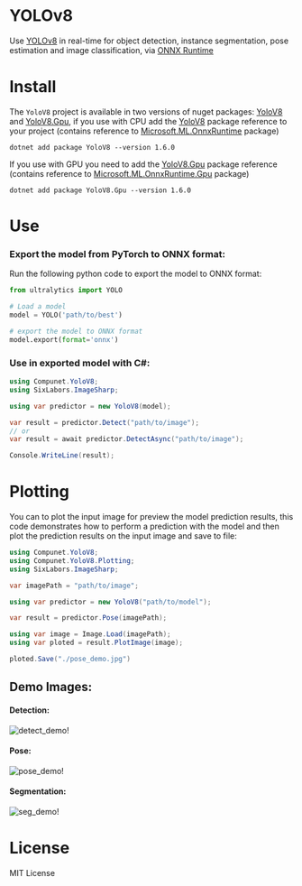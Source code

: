 # YOLOv8

Use [YOLOv8](https://github.com/ultralytics/ultralytics) in real-time for object detection, instance segmentation, pose estimation and image classification, via [ONNX Runtime](https://github.com/microsoft/onnxruntime)

# Install

The `YoloV8` project is available in two versions of nuget packages: [YoloV8](https://www.nuget.org/packages/YoloV8) and [YoloV8.Gpu](https://www.nuget.org/packages/YoloV8.Gpu), if you use with CPU add the [YoloV8](https://www.nuget.org/packages/YoloV8) package reference to your project (contains reference to [Microsoft.ML.OnnxRuntime](https://www.nuget.org/packages/Microsoft.ML.OnnxRuntime) package)

```shell
dotnet add package YoloV8 --version 1.6.0
```

If you use with GPU you need to add the [YoloV8.Gpu](https://www.nuget.org/packages/YoloV8.Gpu) package reference (contains reference to [Microsoft.ML.OnnxRuntime.Gpu](https://www.nuget.org/packages/Microsoft.ML.OnnxRuntime.Gpu) package)

```shell
dotnet add package YoloV8.Gpu --version 1.6.0
```

# Use

### Export the model from PyTorch to ONNX format:

Run the following python code to export the model to ONNX format:

```python
from ultralytics import YOLO

# Load a model
model = YOLO('path/to/best')

# export the model to ONNX format
model.export(format='onnx')
```

### Use in exported model with C#:

```csharp
using Compunet.YoloV8;
using SixLabors.ImageSharp;

using var predictor = new YoloV8(model);

var result = predictor.Detect("path/to/image");
// or
var result = await predictor.DetectAsync("path/to/image");

Console.WriteLine(result);
```

# Plotting

You can to plot the input image for preview the model prediction results, this code demonstrates how to perform a prediction with the model and then plot the prediction results on the input image and save to file:

```csharp
using Compunet.YoloV8;
using Compunet.YoloV8.Plotting;
using SixLabors.ImageSharp;

var imagePath = "path/to/image";

using var predictor = new YoloV8("path/to/model");

var result = predictor.Pose(imagePath);

using var image = Image.Load(imagePath);
using var ploted = result.PlotImage(image);

ploted.Save("./pose_demo.jpg")
```

## Demo Images:

#### Detection:

![detect_demo!](https://raw.githubusercontent.com/dme-compunet/YOLOv8/main/assets/detect_demo.jpg)

#### Pose:

![pose_demo!](https://raw.githubusercontent.com/dme-compunet/YOLOv8/main/assets/pose_demo.jpg)

#### Segmentation:

![seg_demo!](https://raw.githubusercontent.com/dme-compunet/YOLOv8/main/assets/seg_demo.jpg)

# License

MIT License

